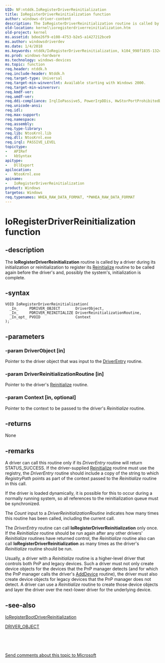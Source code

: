 ```yaml
---
UID: NF:ntddk.IoRegisterDriverReinitialization
title: IoRegisterDriverReinitialization function
author: windows-driver-content
description: The IoRegisterDriverReinitialization routine is called by a driver during its initialization or reinitialization to register its Reinitialize routine to be called again before the driver's and, possibly the system's, initialization is complete.
old-location: kernel\ioregisterdriverreinitialization.htm
old-project: kernel
ms.assetid: bdee26f9-e108-4753-b2e5-a1427212bce9
ms.author: windowsdriverdev
ms.date: 1/4/2018
ms.keywords: ntddk/IoRegisterDriverReinitialization, k104_998f1835-132c-49f3-886d-6d78dee35b9d.xml, IoRegisterDriverReinitialization routine [Kernel-Mode Driver Architecture], kernel.ioregisterdriverreinitialization, IoRegisterDriverReinitialization
ms.prod: windows-hardware
ms.technology: windows-devices
ms.topic: function
req.header: ntddk.h
req.include-header: Ntddk.h
req.target-type: Universal
req.target-min-winverclnt: Available starting with Windows 2000.
req.target-min-winversvr: 
req.kmdf-ver: 
req.umdf-ver: 
req.ddi-compliance: IrqlIoPassive5, PowerIrpDDis, HwStorPortProhibitedDDIs
req.unicode-ansi: 
req.idl: 
req.max-support: 
req.namespace: 
req.assembly: 
req.type-library: 
req.lib: NtosKrnl.lib
req.dll: NtosKrnl.exe
req.irql: PASSIVE_LEVEL
topictype:
-	APIRef
-	kbSyntax
apitype:
-	DllExport
apilocation:
-	NtosKrnl.exe
apiname:
-	IoRegisterDriverReinitialization
product: Windows
targetos: Windows
req.typenames: WHEA_RAW_DATA_FORMAT, *PWHEA_RAW_DATA_FORMAT
---
```


# IoRegisterDriverReinitialization function


## -description


The <b>IoRegisterDriverReinitialization</b> routine is called by a driver during its initialization or reinitialization to register its <a href="..\ntddk\nc-ntddk-driver_reinitialize.md">Reinitialize</a> routine to be called again before the driver's and, possibly the system's, initialization is complete.


## -syntax


````
VOID IoRegisterDriverReinitialization(
  _In_     PDRIVER_OBJECT       DriverObject,
  _In_     PDRIVER_REINITIALIZE DriverReinitializationRoutine,
  _In_opt_ PVOID                Context
);
````


## -parameters




### -param DriverObject [in]

Pointer to the driver object that was input to the <a href="..\wdm\nc-wdm-driver_initialize.md">DriverEntry</a> routine.


### -param DriverReinitializationRoutine [in]

Pointer to the driver's <a href="..\ntddk\nc-ntddk-driver_reinitialize.md">Reinitialize</a> routine. 


### -param Context [in, optional]

Pointer to the context to be passed to the driver's <i>Reinitialize</i> routine.


## -returns


None



## -remarks


A driver can call this routine only if its <i>DriverEntry</i> routine will return STATUS_SUCCESS. If the driver-supplied <a href="..\ntddk\nc-ntddk-driver_reinitialize.md">Reinitialize</a> routine must use the registry, the <i>DriverEntry</i> routine should include a copy of the string to which  <i>RegistryPath</i> points as part of the context passed to the <i>Reinitialize</i> routine in this call.

If the driver is loaded dynamically, it is possible for this to occur during a normally running system, so all references to the reinitialization queue must be synchronized.

The <i>Count</i> input to a <i>DriverReinitializationRoutine</i> indicates how many times this routine has been called, including the current call.

The <i>DriverEntry</i> routine can call <b>IoRegisterDriverReinitialization</b> only once. If the <i>Reinitialize</i> routine should be run again after any other drivers' <i>Reinitialize</i> routines have returned control, the <i>Reinitialize</i> routine also can call <b>IoRegisterDriverReinitialization</b> as many times as the driver's <i>Reinitialize</i> routine should be run.

Usually, a driver with a <i>Reinitialize</i> routine is a higher-level driver that controls both PnP and legacy devices. Such a driver must not only create device objects for the devices that the PnP manager detects (and for which the PnP manager calls the driver's <a href="https://msdn.microsoft.com/library/windows/hardware/ff540521">AddDevice</a> routine), the driver must also create device objects for legacy devices that the PnP manager does not detect. A driver can use a <i>Reinitialize</i> routine to create those device objects and layer the driver over the next-lower driver for the underlying device.



## -see-also

<a href="..\ntddk\nf-ntddk-ioregisterbootdriverreinitialization.md">IoRegisterBootDriverReinitialization</a>

<a href="..\wdm\ns-wdm-_driver_object.md">DRIVER_OBJECT</a>

 

 

<a href="mailto:wsddocfb@microsoft.com?subject=Documentation%20feedback [kernel\kernel]:%20IoRegisterDriverReinitialization routine%20 RELEASE:%20(1/4/2018)&amp;body=%0A%0APRIVACY STATEMENT%0A%0AWe use your feedback to improve the documentation. We don't use your email address for any other purpose, and we'll remove your email address from our system after the issue that you're reporting is fixed. While we're working to fix this issue, we might send you an email message to ask for more info. Later, we might also send you an email message to let you know that we've addressed your feedback.%0A%0AFor more info about Microsoft's privacy policy, see http://privacy.microsoft.com/en-us/default.aspx." title="Send comments about this topic to Microsoft">Send comments about this topic to Microsoft</a>

